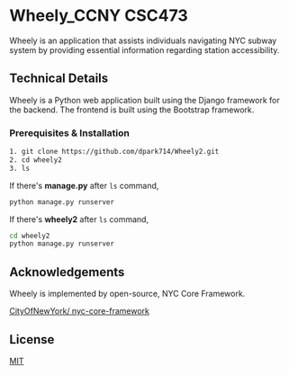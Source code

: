 # Wheely_CCNY CSC473

Wheely is an application that assists individuals navigating NYC subway system by providing essential information regarding station accessibility. 

## Technical Details
Wheely is a Python web application built using the Django framework for the backend. The frontend is built using the Bootstrap framework. 

### Prerequisites & Installation

```bash
1. git clone https://github.com/dpark714/Wheely2.git
2. cd wheely2
3. ls 
```
If there's **manage.py** after ```ls``` command, 

```bash 
python manage.py runserver
```
If there's **wheely2** after ```ls``` command, 
```bash 
cd wheely2
python manage.py runserver
```

## Acknowledgements
Wheely is implemented by open-source, NYC Core Framework.

[CityOfNewYork/ nyc-core-framework](https://github.com/CityOfNewYork/nyc-core-framework/tree/master)


## License

[MIT](https://choosealicense.com/licenses/mit/)
